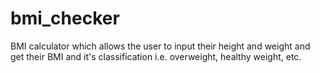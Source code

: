# bmi_checker
BMI calculator which allows the user to input their height and weight and get their BMI and it's classification i.e. overweight, healthy weight, etc.
